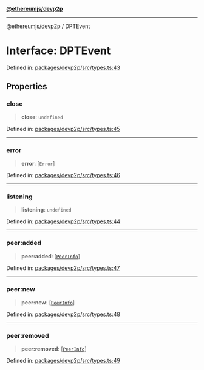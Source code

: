 [**@ethereumjs/devp2p**](../README.md)

***

[@ethereumjs/devp2p](../README.md) / DPTEvent

# Interface: DPTEvent

Defined in: [packages/devp2p/src/types.ts:43](https://github.com/ethereumjs/ethereumjs-monorepo/blob/master/packages/devp2p/src/types.ts#L43)

## Properties

### close

> **close**: `undefined`

Defined in: [packages/devp2p/src/types.ts:45](https://github.com/ethereumjs/ethereumjs-monorepo/blob/master/packages/devp2p/src/types.ts#L45)

***

### error

> **error**: \[`Error`\]

Defined in: [packages/devp2p/src/types.ts:46](https://github.com/ethereumjs/ethereumjs-monorepo/blob/master/packages/devp2p/src/types.ts#L46)

***

### listening

> **listening**: `undefined`

Defined in: [packages/devp2p/src/types.ts:44](https://github.com/ethereumjs/ethereumjs-monorepo/blob/master/packages/devp2p/src/types.ts#L44)

***

### peer:added

> **peer:added**: \[[`PeerInfo`](PeerInfo.md)\]

Defined in: [packages/devp2p/src/types.ts:47](https://github.com/ethereumjs/ethereumjs-monorepo/blob/master/packages/devp2p/src/types.ts#L47)

***

### peer:new

> **peer:new**: \[[`PeerInfo`](PeerInfo.md)\]

Defined in: [packages/devp2p/src/types.ts:48](https://github.com/ethereumjs/ethereumjs-monorepo/blob/master/packages/devp2p/src/types.ts#L48)

***

### peer:removed

> **peer:removed**: \[[`PeerInfo`](PeerInfo.md)\]

Defined in: [packages/devp2p/src/types.ts:49](https://github.com/ethereumjs/ethereumjs-monorepo/blob/master/packages/devp2p/src/types.ts#L49)
